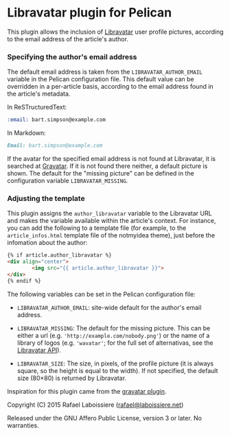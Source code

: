# Libravatar plugin for Pelican

This plugin allows the inclusion of [Libravatar](http://www.libravatar.org)
user profile pictures, according to the email address of the article's
author.

### Specifying the author's email address

The default email address is taken from the `LIBRAVATAR_AUTHOR_EMAIL`
variable in the Pelican configuration file.  This default value can be
overridden in a per-article basis, according to the email address found in
the article's metadata.

In ReSTructuredText:

```rst
:email: bart.simpson@example.com
```

In Markdown:

```markdown
Email: bart.simpson@example.com
```

If the avatar for the specified email address is not found at Libravatar,
it is searched at [Gravatar](http://www.gravatar.com).  If it is not found
there neither, a default picture is shown.  The default for the "missing
picture" can be defined in the configuration variable `LIBRAVATAR_MISSING`.

### Adjusting the template

This plugin assigns the `author_libravatar` variable to the Libravatar URL
and makes the variable available within the article's context.  For
instance, you can add the following to a template file (for example, to the
`article_infos.html` template file of the notmyidea theme), just before the
infomation about the author:

```html
{% if article.author_libravatar %}
<div align="center">
        <img src="{{ article.author_libravatar }}">
</div>
{% endif %}
```

The following variables can be set in the Pelican configuration file:

- `LIBRAVATAR_AUTHOR_EMAIL`: site-wide default for the author's email address.

- `LIBRAVATAR_MISSING`: The default for the missing picture.  This can be
either a url (e.g. `'http://example.com/nobody.png'`) or the name of a
library of logos (e.g. `'wavatar'`; for the full set of alternativas, see
the [Libravatar API](https://wiki.libravatar.org/api/)).

- `LIBRAVATAR_SIZE`: The size, in pixels, of the profile picture (it is
always square, so the height is equal to the width).  If not specified, the
default size (80×80) is returned by Libravatar.

Inspiration for this plugin came from the
[gravatar plugin](https://github.com/getpelican/pelican-plugins/tree/master/gravatar).

Copyright (C) 2015  Rafael Laboissiere (<rafael@laboissiere.net>)

Released under the GNU Affero Public License, version 3 or later.  No warranties.
